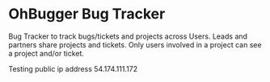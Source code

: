 # OhBugger Bug Tracker
Bug Tracker to track bugs/tickets and projects across Users.  Leads and partners share projects and tickets.  Only users involved in a project can see a project and/or ticket.


Testing public ip address 54.174.111.172
